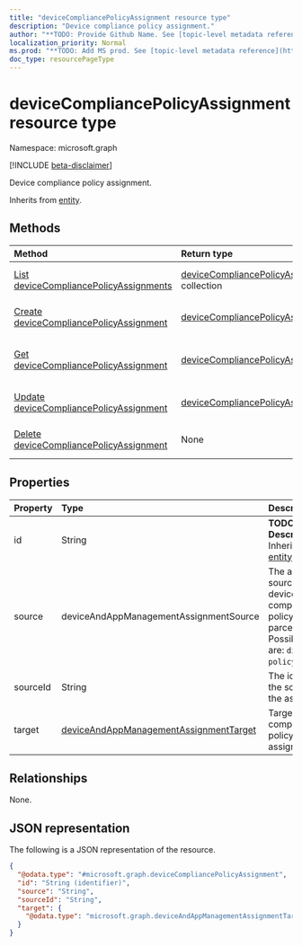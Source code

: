 ```yaml
---
title: "deviceCompliancePolicyAssignment resource type"
description: "Device compliance policy assignment."
author: "**TODO: Provide Github Name. See [topic-level metadata reference](https://msgo.azurewebsites.net/add/document/guidelines/metadata.html#topic-level-metadata)**"
localization_priority: Normal
ms.prod: "**TODO: Add MS prod. See [topic-level metadata reference](https://msgo.azurewebsites.net/add/document/guidelines/metadata.html#topic-level-metadata)**"
doc_type: resourcePageType
---
```


# deviceCompliancePolicyAssignment resource type

Namespace: microsoft.graph

[!INCLUDE [beta-disclaimer](../../includes/beta-disclaimer.md)]

Device compliance policy assignment.


Inherits from [entity](../resources/entity.md).

## Methods
|Method|Return type|Description|
|:---|:---|:---|
|[List deviceCompliancePolicyAssignments](../api/devicecompliancepolicyassignment-list.md)|[deviceCompliancePolicyAssignment](../resources/devicecompliancepolicyassignment.md) collection|Get a list of the [deviceCompliancePolicyAssignment](../resources/devicecompliancepolicyassignment.md) objects and their properties.|
|[Create deviceCompliancePolicyAssignment](../api/devicecompliancepolicyassignment-create.md)|[deviceCompliancePolicyAssignment](../resources/devicecompliancepolicyassignment.md)|Create a new [deviceCompliancePolicyAssignment](../resources/devicecompliancepolicyassignment.md) object.|
|[Get deviceCompliancePolicyAssignment](../api/devicecompliancepolicyassignment-get.md)|[deviceCompliancePolicyAssignment](../resources/devicecompliancepolicyassignment.md)|Read the properties and relationships of a [deviceCompliancePolicyAssignment](../resources/devicecompliancepolicyassignment.md) object.|
|[Update deviceCompliancePolicyAssignment](../api/devicecompliancepolicyassignment-update.md)|[deviceCompliancePolicyAssignment](../resources/devicecompliancepolicyassignment.md)|Update the properties of a [deviceCompliancePolicyAssignment](../resources/devicecompliancepolicyassignment.md) object.|
|[Delete deviceCompliancePolicyAssignment](../api/devicecompliancepolicyassignment-delete.md)|None|Deletes a [deviceCompliancePolicyAssignment](../resources/devicecompliancepolicyassignment.md) object.|

## Properties
|Property|Type|Description|
|:---|:---|:---|
|id|String|**TODO: Add Description** Inherited from [entity](../resources/entity.md).|
|source|deviceAndAppManagementAssignmentSource|The assignment source for the device compliance policy, direct or parcel/policySet. Possible values are: `direct`, `policySets`.|
|sourceId|String|The identifier of the source of the assignment.|
|target|[deviceAndAppManagementAssignmentTarget](../resources/deviceandappmanagementassignmenttarget.md)|Target for the compliance policy assignment.|

## Relationships
None.

## JSON representation
The following is a JSON representation of the resource.
<!-- {
  "blockType": "resource",
  "keyProperty": "id",
  "@odata.type": "microsoft.graph.deviceCompliancePolicyAssignment",
  "baseType": "microsoft.graph.entity",
  "openType": false
}
-->
``` json
{
  "@odata.type": "#microsoft.graph.deviceCompliancePolicyAssignment",
  "id": "String (identifier)",
  "source": "String",
  "sourceId": "String",
  "target": {
    "@odata.type": "microsoft.graph.deviceAndAppManagementAssignmentTarget"
  }
}
```

